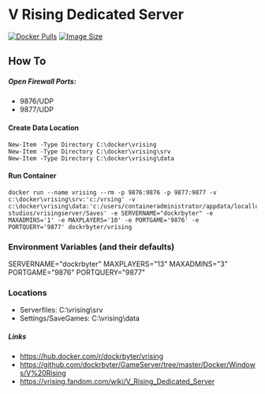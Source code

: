 # V Rising Dedicated Server
[![Docker Pulls](https://img.shields.io/docker/pulls/dockrbyter/vrising.svg)](https://hub.docker.com/r/dockrbyter/vrising)
[![Image Size](https://img.shields.io/docker/image-size/dockrbyter/vrising.svg)](https://hub.docker.com/r/dockrbyter/vrising)

## How To
##### Open Firewall Ports:
 - 9876/UDP
 - 9877/UDP

 
#### Create Data Location
```
New-Item -Type Directory C:\docker\vrising
New-Item -Type Directory C:\docker\vrising\srv
New-Item -Type Directory C:\docker\vrising\data
 ```
 
#### Run Container
```
docker run --name vrising --rm -p 9876:9876 -p 9877:9877 -v c:\docker\vrising\srv:'c:/vrsing' -v c:\docker\vrising\data:'c:/users/containeradministrator/appdata/locallow/stunlock studios/vrisingserver/Saves' -e SERVERNAME="dockrbyter" -e MAXADMINS='1' -e MAXPLAYERS='10' -e PORTGAME='9876' -e PORTQUERY='9877' dockrbyter/vrising
 ```

### Environment Variables (and their defaults)
SERVERNAME="dockrbyter"
MAXPLAYERS="13"
MAXADMINS="3"
PORTGAME="9876"
PORTQUERY="9877"
 
### Locations
 - Serverfiles: C:\vrising\srv
 - Settings/SaveGames: C:\vrising\data

##### Links
 - https://hub.docker.com/r/dockrbyter/vrising
 - https://github.com/dockrbyter/GameServer/tree/master/Docker/Windows/V%20Rising
 - https://vrising.fandom.com/wiki/V_Rising_Dedicated_Server
